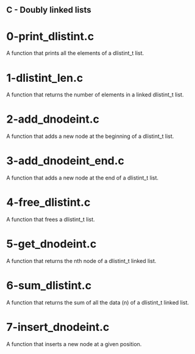 ## C - Doubly linked lists
# 0-print_dlistint.c
A function that prints all the elements of a dlistint_t list.
# 1-dlistint_len.c
A function that returns the number of elements in a linked dlistint_t list.
# 2-add_dnodeint.c
A function that adds a new node at the beginning of a dlistint_t list.
# 3-add_dnodeint_end.c
A function that adds a new node at the end of a dlistint_t list.
# 4-free_dlistint.c
A function that frees a dlistint_t list.
# 5-get_dnodeint.c
A function that returns the nth node of a dlistint_t linked list.
# 6-sum_dlistint.c
A function that returns the sum of all the data (n) of a dlistint_t linked list.
# 7-insert_dnodeint.c
A function that inserts a new node at a given position.

